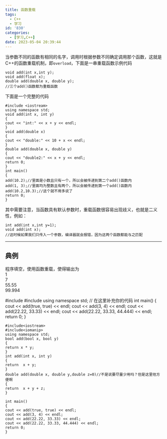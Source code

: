 ```yaml
---
title: 函数重载
tags:
  - C++
  - 学习
id: '830'
categories:
  - [学习,C++]
date: 2023-05-04 20:39:44
---
```


当参数不同的函数有相同的名字，调用时根据参数不同确定调用那个函数，这就是C++的函数重载机制，即`overload`，下面是一串重载函数示例代码

```
void add(int x,int y);
void add(float x);
double add(double x, double y);
//三个add()函数都为重载函数
```

下面是一个完整的代码

```
#include <iostream>
using namespace std;
void add(int x, int y)
{
cout << "int:" << x + y << endl;
}
void add(double x)
{
cout << "double:" << 10 + x << endl;
}
double add(double x, double y)
{
cout << "double2:" << x + y << endl;
return 0;
}
int main()
{
add(10.2);//里面是小数且只有一个，所以会被传递到第二个add()函数内
add(1, 3);//里面均为整数且有两个，所以会被传递到第一个add()函数内
add(10.2,10.3);//这个就不用多说了
return 0;
}
```

其中需要注意，当函数具有默认参数时，重载函数很容易出现歧义，也就是二义性，例如：

```
int add(int x,int y=1);
void add(int x);
//这时候如果我们只传入一个参数，编译器就会报错，因为这两个函数都能与之匹配
```

* * *

## 典例

程序填空，使用函数重载，使得输出为  
1  
7  
55.55  
99.994

#include<iostream>
#include<iomanip>
using namespace std;
// 在这里补充你的代码
int main()
{
cout << add(true, true) << endl;
cout << add(3, 4) << endl;
cout << add(22.22, 33.33) << endl;
cout << add(22.22, 33.33, 44.444) << endl;
return 0;
}

```
#include<iostream>
#include<iomanip>
using namespace std;
bool add(bool x, bool y)
{
return x * y;
}
int add(int x, int y)
{
return  x + y;
}
double add(double x, double y,double z=0)//不是说要尽量少用吗？但是这里他方便啊
{
return  x + y + z;
}

int main()
{
cout << add(true, true) << endl;
cout << add(3, 4) << endl;
cout << add(22.22, 33.33) << endl;
cout << add(22.22, 33.33, 44.444) << endl;
return 0;
}
```